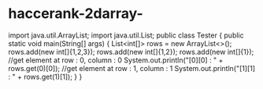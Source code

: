 # haccerank-2darray-
import java.util.ArrayList;
import java.util.List;
public class Tester {
   public static void main(String[] args) {
      List<int[]> rows = new ArrayList<>();
      rows.add(new int[]{1,2,3});
      rows.add(new int[]{1,2});
      rows.add(new int[]{1});
      //get element at row : 0, column : 0
      System.out.println("[0][0] : " + rows.get(0)[0]);
      //get element at row : 1, column : 1
     System.out.println("[1][1] : " + rows.get(1)[1]);
   }
}

